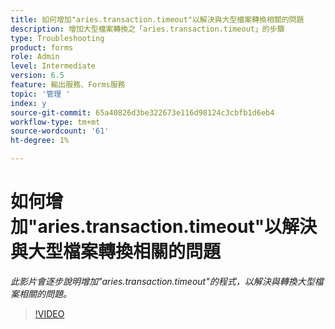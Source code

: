 ```yaml
---
title: 如何增加"aries.transaction.timeout"以解決與大型檔案轉換相關的問題
description: 增加大型檔案轉換之「aries.transaction.timeout」的步驟
type: Troubleshooting
product: forms
role: Admin
level: Intermediate
version: 6.5
feature: 輸出服務、Forms服務
topic: '管理 '
index: y
source-git-commit: 65a40826d3be322673e116d98124c3cbfb1d6eb4
workflow-type: tm+mt
source-wordcount: '61'
ht-degree: 1%

---
```



# 如何增加&quot;aries.transaction.timeout&quot;以解決與大型檔案轉換相關的問題

*此影片會逐步說明增加&quot;aries.transaction.timeout&quot;的程式，以解決與轉換大型檔案相關的問題。*

>[!VIDEO](https://video.tv.adobe.com/v/335502?quality=9&learn=on)

